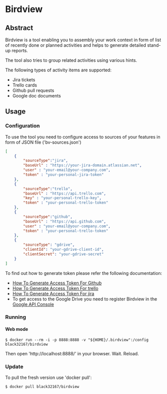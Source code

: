 # Birdview
## Abstract
Birdview is a  tool enabling you to assembly your work context in form of list 
of recently done or planned activities and helps to generate detailed stand-up reports.

The tool also tries to group related activities using various hints.

The following types of activity items are supported:
 - Jira tickets
 - Trello cards
 - Github pull requests
 - Google doc documents
 
## Usage
### Configuration
To use the tool you need to configure access to sources of your features in form of JSON file
('bv-sources.json')

```json
[
    {
        "sourceType":"jira",
        "baseUrl" : "https://your-jira-domain.atlassian.net",
        "user" : "your-email@your-company.com",
        "token" : "your-personal-jira-token"
    },
    {
        "sourceType":"trello",
        "baseUrl" : "https://api.trello.com",
        "key" : "your-personal-trello-key",
        "token" : "your-personal-trello-token"
    },
    {
        "sourceType":"github",
        "baseUrl" : "https://api.github.com",
        "user" : "your-email@your-company.com",
        "token" : "your-personal-trello-token"
    },
    {
        "sourceType": "gdrive",
        "clientId": "your-gdrive-client-id",
        "clientSecret": "your-gdrive-secret"
    }
]
```
To find out how to generate token please refer the following documentation:
- [How To Generate Access Token For Github](https://help.github.com/en/github/authenticating-to-github/creating-a-personal-access-token-for-the-command-line) 
- [How To Generate Access Token For trello](https://developer.atlassian.com/cloud/trello/guides/rest-api/api-introduction/) 
- [How To Generate Access Token For jira](https://confluence.atlassian.com/cloud/api-tokens-938839638.html)
- To get access to the Google Drive you need to register Birdview in the [Google API Console](https://console.developers.google.com/) 

### Running
#### Web mode
```
$ docker run --rm -i -p 8888:8888 -v "${HOME}/.birdview":/config black32167/birdview
```
Then open 'http://localhost:8888/' in your browser. Wait. Reload.

### Update
To pull the fresh version use 'docker pull':
```shell script
$ docker pull black32167/birdview
```